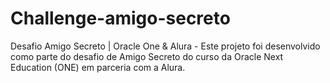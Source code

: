 # Challenge-amigo-secreto
Desafio Amigo Secreto | Oracle One &amp; Alura - Este projeto foi desenvolvido como parte do desafio de Amigo Secreto do curso da Oracle Next Education (ONE) em parceria com a Alura.
